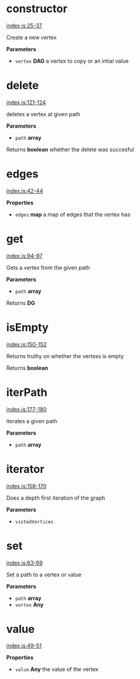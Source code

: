 # constructor

[index.js:25-37](https://github.com/wanderer/generic-digraph/blob/213b75843ab04f16419de496507fa63bb406b567/index.js#L25-L37 "Source code on GitHub")

Create a new vertex

**Parameters**

-   `vertex` **DAG** a vertex to copy or an intial value

# delete

[index.js:121-124](https://github.com/wanderer/generic-digraph/blob/213b75843ab04f16419de496507fa63bb406b567/index.js#L121-L124 "Source code on GitHub")

deletes a vertex at given path

**Parameters**

-   `path` **array** 

Returns **boolean** whether the delete was succesful

# edges

[index.js:42-44](https://github.com/wanderer/generic-digraph/blob/213b75843ab04f16419de496507fa63bb406b567/index.js#L42-L44 "Source code on GitHub")

**Properties**

-   `edges` **map** a map of edges that the vertex has

# get

[index.js:94-97](https://github.com/wanderer/generic-digraph/blob/213b75843ab04f16419de496507fa63bb406b567/index.js#L94-L97 "Source code on GitHub")

Gets a vertex from the given path

**Parameters**

-   `path` **array** 

Returns **DG** 

# isEmpty

[index.js:150-152](https://github.com/wanderer/generic-digraph/blob/213b75843ab04f16419de496507fa63bb406b567/index.js#L150-L152 "Source code on GitHub")

Returns truthy on whether the vertexs is empty

Returns **boolean** 

# iterPath

[index.js:177-180](https://github.com/wanderer/generic-digraph/blob/213b75843ab04f16419de496507fa63bb406b567/index.js#L177-L180 "Source code on GitHub")

iterates a given path

**Parameters**

-   `path` **array** 

# iterator

[index.js:158-170](https://github.com/wanderer/generic-digraph/blob/213b75843ab04f16419de496507fa63bb406b567/index.js#L158-L170 "Source code on GitHub")

Does a depth first iteration of the graph

**Parameters**

-   `vistedVertices`  

# set

[index.js:63-69](https://github.com/wanderer/generic-digraph/blob/213b75843ab04f16419de496507fa63bb406b567/index.js#L63-L69 "Source code on GitHub")

Set a path to a vertex or value

**Parameters**

-   `path` **array** 
-   `vertex` **Any** 

# value

[index.js:49-51](https://github.com/wanderer/generic-digraph/blob/213b75843ab04f16419de496507fa63bb406b567/index.js#L49-L51 "Source code on GitHub")

**Properties**

-   `value` **Any** the value of the vertex
